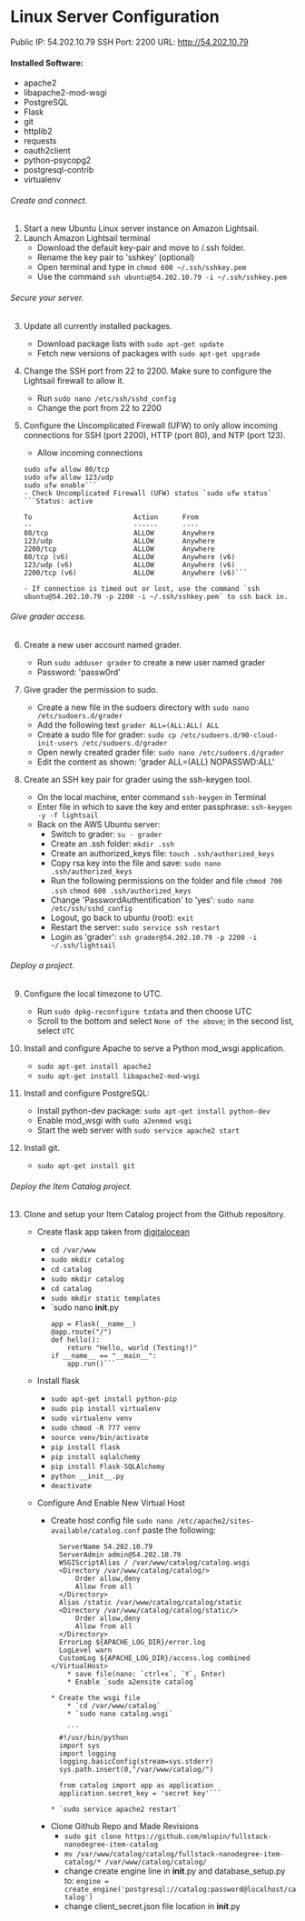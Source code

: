# Linux Server Configuration

Public IP: 54.202.10.79
SSH Port: 2200
URL:  http://54.202.10.79

#### Installed Software:
- apache2
- libapache2-mod-wsgi
- PostgreSQL
- Flask
- git
- httplib2
- requests
- oauth2client
- python-psycopg2
- postgresql-contrib
- virtualenv

###### Create and connect.
1. Start a new Ubuntu Linux server instance on Amazon Lightsail.
2. Launch Amazon Lightsail terminal
	- Download the default key-pair and move to /.ssh folder.
	- Rename the key pair to 'sshkey' (optional) 
	- Open terminal and type in `chmod 600 ~/.ssh/sshkey.pem`
	- Use the command `ssh ubuntu@54.202.10.79 -i ~/.ssh/sshkey.pem`

###### Secure your server.
3. Update all currently installed packages.
	- Download package lists with `sudo apt-get update`
	- Fetch new versions of packages with `sudo apt-get upgrade`

4. Change the SSH port from 22 to 2200. Make sure to configure the Lightsail firewall to allow it.
	- Run `sudo nano /etc/ssh/sshd_config`
	- Change the port from 22 to 2200

5. Configure the Uncomplicated Firewall (UFW) to only allow incoming connections for SSH (port 2200), HTTP (port 80), and NTP (port 123).
	- Allow incoming connections
	```sudo ufw allow 2200/tcp
	sudo ufw allow 80/tcp
	sudo ufw allow 123/udp
	sudo ufw enable```
	- Check Uncomplicated Firewall (UFW) status `sudo ufw status`
	```Status: active

	To                         Action      From
	--                         ------      ----
	80/tcp                     ALLOW       Anywhere                  
	123/udp                    ALLOW       Anywhere                  
	2200/tcp                   ALLOW       Anywhere                  
	80/tcp (v6)                ALLOW       Anywhere (v6)             
	123/udp (v6)               ALLOW       Anywhere (v6)             
	2200/tcp (v6)              ALLOW       Anywhere (v6)```         

	- If connection is timed out or lost, use the command `ssh ubuntu@54.202.10.79 -p 2200 -i ~/.ssh/sshkey.pem` to ssh back in.

###### Give grader access.
6. Create a new user account named grader.
	- Run `sudo adduser grader` to create a new user named grader
	- Password: 'passw0rd'

7. Give grader the permission to sudo.
	- Create a new file in the sudoers directory with `sudo nano /etc/sudoers.d/grader`
	- Add the following text `grader ALL=(ALL:ALL) ALL`
	- Create a sudo file for grader: `sudo cp /etc/sudoers.d/90-cloud-init-users /etc/sudoers.d/grader`
	- Open newly created grader file: `sudo nano /etc/sudoers.d/grader`
	- Edit the content as shown: 'grader ALL=(ALL) NOPASSWD:ALL'

8. Create an SSH key pair for grader using the ssh-keygen tool.
	- On the local machine, enter command `ssh-keygen` in Terminal
	- Enter file in which to save the key and enter passphrase: `ssh-keygen -y -f lightsail`
	- Back on the AWS Ubuntu server:
		* Switch to grader: `su - grader`
		* Create an .ssh folder: `mkdir .ssh`
		* Create an authorized_keys file: `touch .ssh/authorized_keys`
		* Copy rsa key into the file and save: `sudo nano .ssh/authorized_keys`
		* Run the following permissions on the folder and file
			`chmod 700 .ssh` `chmod 600 .ssh/authorized_keys`
		* Change 'PasswordAuthentification' to 'yes': `sudo nano /etc/ssh/sshd_config`
		* Logout, go back to ubuntu (root): `exit`
		* Restart the server: `sudo service ssh restart`
		* Login as 'grader': `ssh grader@54.202.10.79 -p 2200 -i ~/.ssh/lightsail`

###### Deploy a project.
9. Configure the local timezone to UTC.
	- Run `sudo dpkg-reconfigure tzdata` and then choose UTC
	- Scroll to the bottom and select `None of the above`; in the second list, select `UTC`
10. Install and configure Apache to serve a Python mod_wsgi application.
	- `sudo apt-get install apache2`
	- `sudo apt-get install libapache2-mod-wsgi`
11. Install and configure PostgreSQL:
	- Install python-dev package: `sudo apt-get install python-dev`
	- Enable mod_wsgi with `sudo a2enmod wsgi`
	- Start the web server with `sudo service apache2 start`

12. Install git.
	- `sudo apt-get install git`

###### Deploy the Item Catalog project.
13. Clone and setup your Item Catalog project from the Github repository.
	- Create flask app taken from [digitalocean](https://www.digitalocean.com/community/tutorials/how-to-deploy-a-flask-application-on-an-ubuntu-vps)
		* `cd /var/www`
		* `sudo mkdir catalog`
		* `cd catalog`
		* `sudo mkdir catalog`
		* `cd catalog`
		* `sudo mkdir static templates`
		* `sudo nano __init__.py
			```from flask import Flask
			app = Flask(__name__)
			@app.route("/")
			def hello():
			    return "Hello, world (Testing!)"
			if __name__ == "__main__":
				app.run()```
	- Install flask
		* `sudo apt-get install python-pip`
		* `sudo pip install virtualenv`
		* `sudo virtualenv venv`
		* `sudo chmod -R 777 venv`
		* `source venv/bin/activate`
		* `pip install flask`
		* `pip install sqlalchemy`
		* `pip install Flask-SQLAlchemy`
		* `python __init__.py`
		* `deactivate`

	- Configure And Enable New Virtual Host
		* Create host config file `sudo nano /etc/apache2/sites-available/catalog.conf` paste the following:
			```<VirtualHost *:80>
			  ServerName 54.202.10.79
			  ServerAdmin admin@54.202.10.79
			  WSGIScriptAlias / /var/www/catalog/catalog.wsgi
			  <Directory /var/www/catalog/catalog/>
			      Order allow,deny
			      Allow from all
			  </Directory>
			  Alias /static /var/www/catalog/catalog/static
			  <Directory /var/www/catalog/catalog/static/>
			      Order allow,deny
			      Allow from all
			  </Directory>
			  ErrorLog ${APACHE_LOG_DIR}/error.log
			  LogLevel warn
			  CustomLog ${APACHE_LOG_DIR}/access.log combined
			</VirtualHost>
			    * save file(nano: `ctrl+x`, `Y`, Enter)
			    * Enable `sudo a2ensite catalog`

			* Create the wsgi file
			    * `cd /var/www/catalog`
			    * `sudo nano catalog.wsgi`

			    ```
			  #!/usr/bin/python
			  import sys
			  import logging
			  logging.basicConfig(stream=sys.stderr)
			  sys.path.insert(0,"/var/www/catalog/")

			  from catalog import app as application
			  application.secret_key = 'secret key'```

			* `sudo service apache2 restart`

		- Clone Github Repo and Made Revisions
			* `sudo git clone https://github.com/mlupin/fullstack-nanodegree-item-catalog`
			* `mv /var/www/catalog/catalog/fullstack-nanodegree-item-catalog/* /var/www/catalog/catalog/`
			* change create engine line in  __init__.py and database_setup.py to: `engine = create_engine('postgresql://catalog:password@localhost/catalog')`
			* change client_secret.json file location in __init__.py

